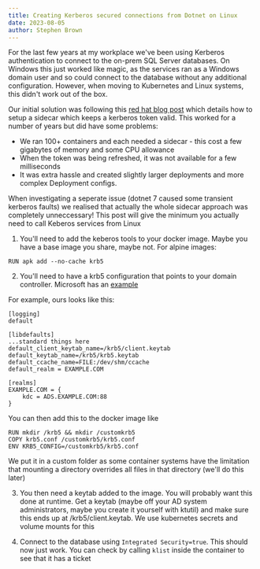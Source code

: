 ```yaml
---
title: Creating Kerberos secured connections from Dotnet on Linux
date: 2023-08-05
author: Stephen Brown
---
```


For the last few years at my workplace we've been using Kerberos authentication to connect to the on-prem SQL Server databases. On Windows this just worked like magic, as the services ran as a Windows domain user and so could connect to the database without any additional configuration. However, when moving to Kubernetes and Linux systems, this didn't work out of the box.

Our initial solution was following this [red hat blog post](https://cloud.redhat.com/blog/kerberos-sidecar-container) which details how to setup a sidecar which keeps a kerberos token valid. This worked for a number of years but did have some problems:

 - We ran 100+ containers and each needed a sidecar - this cost a few gigabytes of memory and some CPU allowance
 - When the token was being refreshed, it was not available for a few milliseconds
 - It was extra hassle and created slightly larger deployments and more complex Deployment configs.

When investigating a seperate issue (dotnet 7 caused some transient kerberos faults) we realised that actually the whole sidecar approach was completely unneccessary! This post will give the minimum you actually need to call Keberos services from Linux

1) You'll need to add the keberos tools to your docker image. Maybe you have a base image you share, maybe not. For alpine images:

```RUN apk add --no-cache krb5```

2) You'll need to have a krb5 configuration that points to your domain controller. Microsoft has an [example](https://learn.microsoft.com/en-us/sql/connect/jdbc/using-kerberos-integrated-authentication-to-connect-to-sql-server?view=sql-server-ver16#creating-a-kerberos-configuration-file)

For example, ours looks like this:

```
[logging]
default

[libdefaults]
...standard things here
default_client_keytab_name=/krb5/client.keytab
default_keytab_name=/krb5/krb5.keytab
default_ccache_name=FILE:/dev/shm/ccache
default_realm = EXAMPLE.COM

[realms]
EXAMPLE.COM = {
    kdc = ADS.EXAMPLE.COM:88
}
```

You can then add this to the docker image like
```
RUN mkdir /krb5 && mkdir /customkrb5
COPY krb5.conf /customkrb5/krb5.conf
ENV KRB5_CONFIG=/customkrb5/krb5.conf
```

We put it in a custom folder as some container systems have the limitation that mounting a directory overrides all files in that directory (we'll do this later)

3) You then need a keytab added to the image. You will probably want this done at runtime. Get a keytab (maybe off your AD system administrators, maybe you create it yourself with ktutil) and make sure this ends up at /krb5/client.keytab. We use kubernetes secrets and volume mounts for this

4) Connect to the database using `Integrated Security=true`. This should now just work. You can check by calling `klist` inside the container to see that it has a ticket